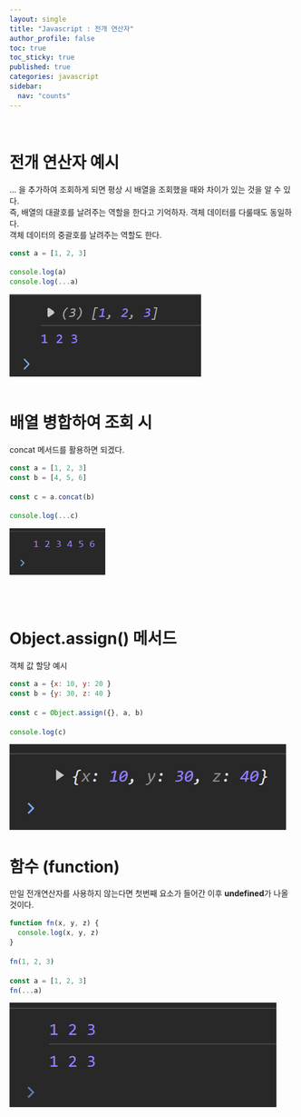 ```yaml
---
layout: single
title: "Javascript : 전개 연산자"
author_profile: false
toc: true
toc_sticky: true
published: true
categories: javascript
sidebar:
  nav: "counts"
---
```


<br>

# 전개 연산자 예시

<div class="notice--info">
... 을 추가하여 조회하게 되면 평상 시 배열을 조회했을 때와 차이가 있는 것을 알 수 있다.<br>
즉, 배열의 대괄호를 날려주는 역할을 한다고 기억하자. 객체 데이터를 다룰때도 동일하다.<br>
객체 데이터의 중괄호를 날려주는 역할도 한다.
</div>

```javascript
const a = [1, 2, 3]

console.log(a)
console.log(...a)
```

<img src="/assets/images/Javascript/javascript-전개연산자1.png" />

<br>
<br>

# 배열 병합하여 조회 시

<div class="notice--info">
concat 메서드를 활용하면 되겠다.
</div>

```javascript
const a = [1, 2, 3]
const b = [4, 5, 6]

const c = a.concat(b)

console.log(...c)
```

<img src="/assets/images/Javascript/javascript-전개연산자2.png" />

<br><br>

# Object.assign() 메서드

<div class="notice--info">
객체 값 할당 예시
</div>

```javascript
const a = {x: 10, y: 20 }
const b = {y: 30, z: 40 }

const c = Object.assign({}, a, b)

console.log(c)
```

<img src="/assets/images/Javascript/javascript-전개연산자3.png" />

<br>

# 함수 (function)

<div class="notice--info">
만일 전개연산자를 사용하지 않는다면 첫번째 요소가 들어간 이후 <b>undefined</b>가 나올 것이다.
</div>

```javascript
function fn(x, y, z) {
  console.log(x, y, z)
}

fn(1, 2, 3)

const a = [1, 2, 3]
fn(...a)
```

<img src="/assets/images/Javascript/javascript-전개연산자4.png" />